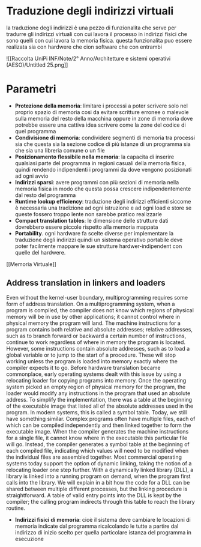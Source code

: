 # Traduzione degli indirizzi virtuali

la traduzione degli indirizzi è una pezzo di funzionalita che serve per tradurre gli indirizzi virtuali  con cui lavora il processo in indirizzi fisici che sono quelli con cui lavora la memoria fisica. questa funzionalita puo essere realizata sia con hardwere che cion software che con entrambi

![[Raccolta UniPi INF/Note/2° Anno/Architetture e sistemi operativi (AESO)/Untitled 25.png]]

# Parametri

- **Protezione della memoria**: limitare i processi a poter scrivere solo nel proprio spazio di memoria cosi da evitare scritture erronee o malevole sulla memoria del resto della macchina oppure in zone di memoria dove potrebbe essere una cattiva idea scrivere come la zone del codice di quel programma
- **Condivisione di memoria**: condividere segmenti di memoria tra processi sia che questa sia la sezione codice di più istanze di un programma sia che sia una libreria comune o un file
- **Posizionamento flessibile nella memoria**: la capacita di inserire qualsiasi parte del programma in regioni casuali della memoria fisica, quindi rendendo indipendenti i programmi da dove vengono posizionati ad ogni avvio
- **Indirizzi sparsi**: avere programmi con più sezioni di memoria nella memoria fisica in modo che questa possa crescere indipendentemente dal resto del programma
- **Runtime lookup efficiency**: traduzione degli indirizzi efficienti siccome è necessaria una tradizione ad ogni istruzione e ad ogni load e store se queste fossero troppo lente  non sarebbe pratico realizzarle
- **Compact translation tables**: le dimensione delle strutture dati dovrebbero essere piccole rispetto alla memoria mappata
- **Portability**. ogni hardware fa scelte diverse per implementare la traduzione degli indirizzi quindi un sistema operativo portabile deve poter facilmente mappare le sue strutture hardwer-indipendent con quelle del hardwere.

[[Memoria Virtuale]]

## Address translation in linkers and loaders

Even without the kernel-user boundary, multiprogramming requires some form of address translation. On a
multiprogramming system, when a program is compiled, the compiler does not know which regions of
physical memory will be in use by other applications; it cannot control where in physical memory the
program will land. The machine instructions for a program contains both relative and absolute addresses;
relative addresses, such as to branch forward or backward a certain number of instructions, continue to work
regardless of where in memory the program is located. However, some instructions contain absolute
addresses, such as to load a global variable or to jump to the start of a procedure. These will stop working
unless the program is loaded into memory exactly where the compiler expects it to go.
Before hardware translation became commonplace, early operating systems dealt with this issue by using a
relocating loader for copying programs into memory. Once the operating system picked an empty region of
physical memory for the program, the loader would modify any instructions in the program that used an
absolute address. To simplify the implementation, there was a table at the beginning of the executable
image that listed all of the absolute addresses used in the program. In modern systems, this is called a
symbol table.
Today, we still have something similar. Complex programs often have multiple files, each of which can be
compiled independently and then linked together to form the executable image. When the compiler
generates the machine instructions for a single file, it cannot know where in the executable this particular file
will go. Instead, the compiler generates a symbol table at the beginning of each compiled file, indicating
which values will need to be modified when the individual files are assembled together.
Most commercial operating systems today support the option of dynamic linking, taking the notion of a
relocating loader one step further. With a dynamically linked library (DLL), a library is linked into a running
program on demand, when the program first calls into the library. We will explain in a bit how the code for a
DLL can be shared between multiple different processes, but the linking procedure is straightforward. A table
of valid entry points into the DLL is kept by the compiler; the calling program indirects through this table to
reach the library routine.

- **Indirizzi fisici di memoria**: cioè il sistema deve cambiare le locazioni di memoria indicate dal programma ricalcolando le tutte a partire dal indirizzo di inizio scelto per quella particolare  istanza del programma in esecuzione

